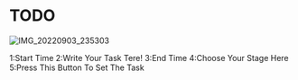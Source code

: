 # TODO

![IMG_20220903_235303](https://user-images.githubusercontent.com/90928167/188285193-72170668-2242-42d3-8fed-7f072d91f027.png)

1:Start Time
2:Write Your Task Tere!
3:End Time
4:Choose Your Stage Here
5:Press This Button To Set The Task
